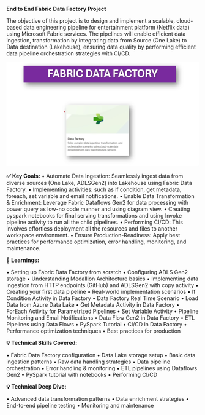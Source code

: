 **End to End Fabric Data Factory Project**

The objective of this project is to design and implement a scalable, cloud-based data engineering pipeline for entertainment platform (Netflix data) using Microsoft Fabric services. The pipelines will enable efficient data ingestion, transformation by integrating data from Source (One Lake) to Data destination (Lakehouse), ensuring data quality by performing efficient data pipeline orchestration strategies with CI/CD.

![Architecture Diagram](https://github.com/NisanthTumu/FabricDataFactory/blob/main/FabricDataFactory.png)

**✅ Key Goals:**
•	Automate Data Ingestion: Seamlessly ingest data from diverse sources (One Lake, ADLSGen2) into Lakehouse using Fabric Data Factory.
•	Implementing activities: such as if condition, get metadata, foreach, set variable and email notifications.
•	Enable Data Transformation & Enrichment: Leverage Fabric Dataflows Gen2 for data processing with power query as low-no code manner and using diagram view.
•	Creating pyspark notebooks for final serving transformations and using Invoke pipeline activity to run all the child pipelines.
•	Performing CI/CD: This involves effortless deployment all the resources and files to another workspace environment.
•	Ensure Production-Readiness: Apply best practices for performance optimization, error handling, monitoring, and maintenance.

**🎯 Learnings:**

•	Setting up Fabric Data Factory from scratch 
•	Configuring ADLS Gen2 storage 
•	Understanding Medallion Architecture basics 
•	Implementing data ingestion from HTTP endpoints (GitHub) and ADLSGen2 with copy activity
•	Creating your first data pipeline 
•	Real-world implementation scenarios 
•	If Condition Activity in Data Factory 
•	Data Factory Real Time Scenario
•	Load Data from Azure Data Lake 
•	Get Metadata Activity in Data Factory
•	ForEach Activity for Parametrized Pipelines
•	Set Variable Activity
•	Pipeline Monitoring and Email Notifications 
•	Data Flow Gen2 in Data Factory 
•	ETL Pipelines using Data Flows
•	PySpark Tutorial 
•	CI/CD in Data Factory
•	Performance optimization techniques 
•	Best practices for production

**💡 Technical Skills Covered:**

•	Fabric Data Factory configuration 
•	Data Lake storage setup 
•	Basic data ingestion patterns 
•	Raw data handling strategies 
•	Data pipeline orchestration 
•	Error handling & monitoring
•	ETL pipelines using Dataflows Gen2
•	PySpark tutorial with notebooks
•	Performing CI/CD

**💡 Technical Deep Dive:**

•	Advanced data transformation patterns 
•	Data enrichment strategies 
•	End-to-end pipeline testing 
•	Monitoring and maintenance

